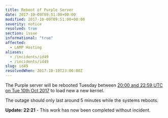 ```yaml
---
title: Reboot of Purple Server
date: 2017-10-09T09:51:00+00:00
modified: 2017-10-09T09:51:00+00:00
severity: notice
resolved: true
section: issue
informational: "true"
affected:
  - LAMP Hosting
aliases:
  - /incidents/id49
  - /incidents/id49
slug: id49
resolvedWhen: 2017-10-10T23:00:00Z
---
```


The Purple server will be rebooted Tuesday between [20:00 and 22:59 UTC on Tue 10th Oct 2017](https://www.timeanddate.com/worldclock/fixedtime.html?iso=20171010T20&ah=3) to load new a new kernel.

The outage should only last around 5 minutes while the systems reboots.

**Update: 22:21** -  This work has now been completed without incident.


